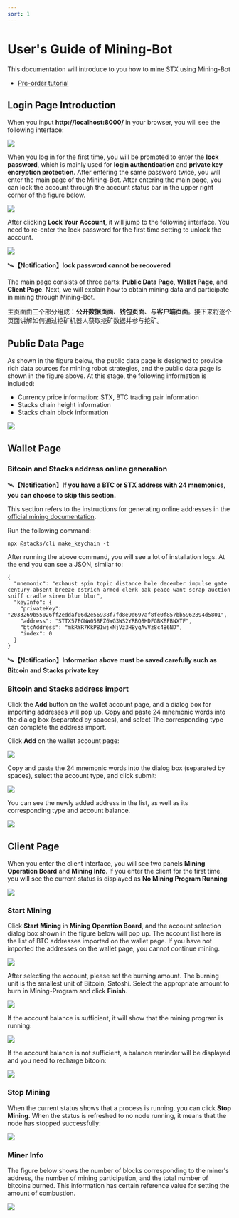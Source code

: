 ```yaml
---
sort: 1
---
```



# User's Guide of Mining-Bot

This documentation will introduce to you how to mine STX using Mining-Bot

- [Pre-order tutorial](../Build-Before-Using/Mining-Bot-Alpha-Tutorial-EN.md)

## Login Page Introduction

When you input **http://localhost:8000/** in your browser, you will see the following interface:

![](assets/EN/index/indexPage.png)


When you log in for the first time, you will be prompted to enter the **lock password**, which is mainly used for **login authentication** and **private key encryption protection**. After entering the same password twice, you will enter the main page of the Mining-Bot. After entering the main page, you can lock the account through the account status bar in the upper right corner of the figure below.

![](assets/EN/index/lockPage1.png)

After clicking **Lock Your Account**, it will jump to the following interface. You need to re-enter the lock password for the first time setting to unlock the account.

![](assets/EN/index/lockPage2.png)

:artificial_satellite:**【Notification】lock password cannot be recovered**

The main page consists of three parts: **Public Data Page**, **Wallet Page**, and **Client Page**. Next, we will explain how to obtain mining data and participate in mining through Mining-Bot.

主页面由三个部分组成：**公开数据页面**、**钱包页面**、与**客户端页面**。接下来将逐个页面讲解如何通过挖矿机器人获取挖矿数据并参与挖矿。

## Public Data Page

As shown in the figure below, the public data page is designed to provide rich data sources for mining robot strategies, and the public data page is shown in the figure above. At this stage, the following information is included:

- Currency price information: STX, BTC trading pair information
- Stacks chain height information
- Stacks chain block information

![](assets/EN/publicdata/publicdataModule.png)


## Wallet Page

### Bitcoin and Stacks address online generation

:artificial_satellite:**【Notification】If you have a BTC or STX address with 24 mnemonics, you can choose to skip this section.**


This section refers to the instructions for generating online addresses in the [official mining documentation](https://docs.blockstack.org/mining).


Run the following command:

``` 
npx @stacks/cli make_keychain -t
```

After running the above command, you will see a lot of installation logs. At the end you can see a JSON, similar to:

```
{
  "mnemonic": "exhaust spin topic distance hole december impulse gate century absent breeze ostrich armed clerk oak peace want scrap auction sniff cradle siren blur blur",
  "keyInfo": {
    "privateKey": "2033269b55026ff2eddaf06d2e56938f7fd8e9d697af8fe0f857bb5962894d5801",
    "address": "STTX57EGWW058FZ6WG3WS2YRBQ8HDFGBKEFBNXTF",
    "btcAddress": "mkRYR7KkPB1wjxNjVz3HByqAvVz8c4B6ND",
    "index": 0
  }
}
```
:artificial_satellite:**【Notification】Information above must be saved carefully such as Bitcoin and Stacks private key**


### Bitcoin and Stacks address import

Click the **Add** button on the wallet account page, and a dialog box for importing addresses will pop up. Copy and paste 24 mnemonic words into the dialog box (separated by spaces), and select The corresponding type can complete the address import.

Click **Add** on the wallet account page:

![](assets/EN/wallet/importAddress1.png)

Copy and paste the 24 mnemonic words into the dialog box (separated by spaces), select the account type, and click submit:

![](assets/EN/wallet/importAddress2.png)

You can see the newly added address in the list, as well as its corresponding type and account balance.

![](assets/EN/wallet/importAddress3.png)

## Client Page

When you enter the client interface, you will see two panels **Mining Operation Board** and **Mining Info**. If you enter the client for the first time, you will see the current status is displayed as **No Mining Program Running**

![](assets/EN/client/clientPage.png)

### Start Mining

Click **Start Mining** in **Mining Operation Board**, and the account selection dialog box shown in the figure below will pop up. The account list here is the list of BTC addresses imported on the wallet page. If you have not imported the addresses on the wallet page, you cannot continue mining.

![](assets/EN/client/startMining1.png)

After selecting the account, please set the burning amount. The burning unit is the smallest unit of Bitcoin, Satoshi. Select the appropriate amount to burn in Mining-Program and click **Finish**.

![](assets/EN/client/startMining2.png)

If the account balance is sufficient, it will show that the mining program is running:

![](assets/EN/client/startMining3.png)

If the account balance is not sufficient, a balance reminder will be displayed and you need to recharge bitcoin:

![](assets/EN/client/balanceNotification.png)

### Stop Mining

When the current status shows that a process is running, you can click **Stop Mining**. When the status is refreshed to no node running, it means that the node has stopped successfully:

![](assets/EN/client/stopMining.png)

### Miner Info

The figure below shows the number of blocks corresponding to the miner's address, the number of mining participation, and the total number of bitcoins burned. This information has certain reference value for setting the amount of combustion.

![](assets/EN/client/minerInfo.png)


